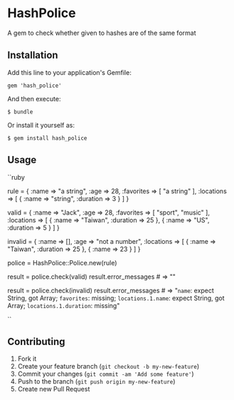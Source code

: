 # HashPolice
A gem to check whether given to hashes are of the same format

## Installation

Add this line to your application's Gemfile:

    gem 'hash_police'

And then execute:

    $ bundle

Or install it yourself as:

    $ gem install hash_police

## Usage

``ruby

rule = {
  :name => "a string",
  :age => 28,
  :favorites => [ "a string" ],
  :locations => [
    { :name => "string", :duration => 3 }
  ]
}

valid = {
  :name => "Jack",
  :age => 28,
  :favorites => [ "sport", "music" ],
  :locations => [
    { :name => "Taiwan", :duration => 25 },
    { :name => "US", :duration => 5 }
  ]
}

invalid = {
  :name => [],
  :age => "not a number",
  :locations => [
    { :name => "Taiwan", :duration => 25 },
    { :name => 23 }
  ]
}

police = HashPolice::Police.new(rule)

result = police.check(valid)
result.error_messages # => ""

result = police.check(invalid)
result.error_messages # => "`name`: expect String, got Array; `favorites`: missing; `locations.1.name`: expect String, got Array; `locations.1.duration`: missing"

``

## Contributing

1. Fork it
2. Create your feature branch (`git checkout -b my-new-feature`)
3. Commit your changes (`git commit -am 'Add some feature'`)
4. Push to the branch (`git push origin my-new-feature`)
5. Create new Pull Request
